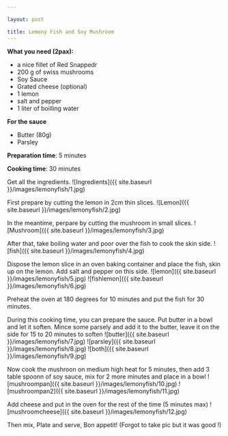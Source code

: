 ```yaml
---

layout: post

title: Lemony Fish and Soy Mushroom
---
```




**What you need (2pax):**

- a nice fillet of Red Snappedr
- 200 g of swiss mushrooms
- Soy Sauce
- Grated cheese (optional)
- 1 lemon
- salt and pepper
- 1 liter of boilling water

**For the sauce**
- Butter (80g)
- Parsley


**Preparation time**: 5 minutes

**Cooking time**: 30 minutes


Get all the ingredients.
![Ingredients]({{ site.baseurl }}/images/lemonyfish/1.jpg)

 
First prepare by cutting the lemon in 2cm thin slices.
![Lemon]({{ site.baseurl }}/images/lemonyfish/2.jpg)

In the meantime, perpare by cutting the mushroom in small slices.
![Mushroom]({{ site.baseurl }}/images/lemonyfish/3.jpg)


After that, take boiling water and poor over the fish to cook the skin side.
![fish]({{ site.baseurl }}/images/lemonyfish/4.jpg)

Dispose the lemon slice in an oven baking container and place the fish, skin up on the lemon. Add salt and pepper on this side.
![lemon]({{ site.baseurl }}/images/lemonyfish/5.jpg)
![fishlemon]({{ site.baseurl }}/images/lemonyfish/6.jpg)

Preheat the oven at 180 degrees for 10 minutes and put the fish for 30 minutes.

During this cooking time, you can prepare the sauce. Put butter in a bowl and let it soften. Mince some parsely and add it to the butter, leave it on the side for 15 to 20 minutes to soften
![butter]({{ site.baseurl }}/images/lemonyfish/7.jpg)
![parsley]({{ site.baseurl }}/images/lemonyfish/8.jpg)
![both]({{ site.baseurl }}/images/lemonyfish/9.jpg)

Now cook the mushroon on medium high heat for 5 minutes, then add 3 table spoonn of soy sauce, mix for 2 more minutes and place in a bowl
![mushroompan]({{ site.baseurl }}/images/lemonyfish/10.jpg)
![mushroompan2]({{ site.baseurl }}/images/lemonyfish/11.jpg)

Add cheese and put in the oven for the rest of the time (5 minutes max)
![mushroomcheese]({{ site.baseurl }}/images/lemonyfish/12.jpg)

Then mix, Plate and serve, Bon appetit! (Forgot to take pic but it was good !)

